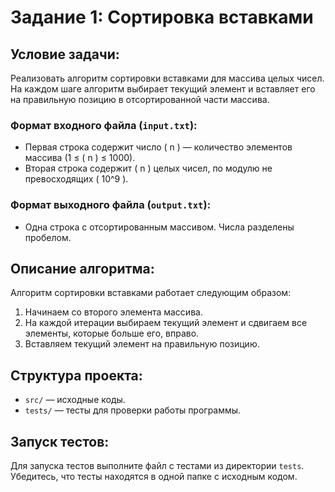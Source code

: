 # Задание 1: Сортировка вставками

## Условие задачи:
Реализовать алгоритм сортировки вставками для массива целых чисел. На каждом шаге алгоритм выбирает текущий элемент и вставляет его на правильную позицию в отсортированной части массива.

### Формат входного файла (`input.txt`):
- Первая строка содержит число \( n \) — количество элементов массива (1 ≤ \( n \) ≤ 1000).
- Вторая строка содержит \( n \) целых чисел, по модулю не превосходящих \( 10^9 \).

### Формат выходного файла (`output.txt`):
- Одна строка с отсортированным массивом. Числа разделены пробелом.

## Описание алгоритма:
Алгоритм сортировки вставками работает следующим образом:
1. Начинаем со второго элемента массива.
2. На каждой итерации выбираем текущий элемент и сдвигаем все элементы, которые больше его, вправо.
3. Вставляем текущий элемент на правильную позицию.

## Структура проекта:
- `src/` — исходные коды.
- `tests/` — тесты для проверки работы программы.

## Запуск тестов:
Для запуска тестов выполните файл с тестами из директории `tests`. Убедитесь, что тесты находятся в одной папке с исходным кодом.
